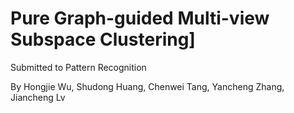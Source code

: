 # Pure Graph-guided Multi-view Subspace Clustering]
Submitted to Pattern Recognition

By Hongjie Wu, Shudong Huang, Chenwei Tang, Yancheng Zhang, Jiancheng Lv

